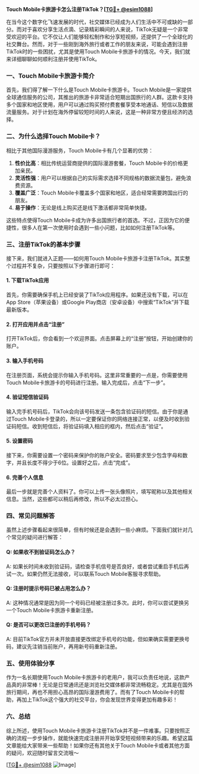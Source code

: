 **Touch Mobile卡旅游卡怎么注册TikTok？[[TG💪+ @esim1088](https://t.me/s/esim1088)]**

在当今这个数字化飞速发展的时代，社交媒体已经成为人们生活中不可或缺的一部分。而对于喜欢分享生活点滴、记录精彩瞬间的人来说，TikTok无疑是一个非常受欢迎的平台。它不仅让人们能够轻松制作和分享短视频，还提供了一个全球化的社交舞台。然而，对于一些刚到海外旅行或者工作的朋友来说，可能会遇到注册TikTok时的一些困扰，尤其是使用Touch Mobile卡旅游卡的情况。今天，我们就来详细聊聊如何顺利注册并使用TikTok。

### 一、Touch Mobile卡旅游卡简介

首先，我们得了解一下什么是Touch Mobile卡旅游卡。Touch Mobile是一家提供全球通信服务的公司，其推出的旅游卡非常适合短期出国旅行的人群。这款卡支持多个国家和地区使用，用户可以通过购买预付费套餐享受本地通话、短信以及数据流量服务。对于计划在海外停留较短时间的人来说，这是一种非常方便且经济的选择。

### 二、为什么选择Touch Mobile卡？

相比于其他国际漫游服务，Touch Mobile卡有几个显著的优势：

1. **性价比高**：相比传统运营商提供的国际漫游套餐，Touch Mobile卡的价格更加亲民。
2. **灵活性强**：用户可以根据自己的实际需求选择不同规格的数据流量包，避免浪费资源。
3. **覆盖广泛**：Touch Mobile卡覆盖多个国家和地区，适合经常需要跨国出行的朋友。
4. **易于操作**：无论是线上购买还是线下激活都非常简单快捷。

这些特点使得Touch Mobile卡成为许多出国旅行者的首选。不过，正因为它的便捷性，很多人在第一次使用时会遇到一些小问题，比如如何注册TikTok等。

### 三、注册TikTok的基本步骤

接下来，我们就进入正题——如何用Touch Mobile卡旅游卡注册TikTok。其实整个过程并不复杂，只要按照以下步骤进行即可：

#### 1. 下载TikTok应用

首先，你需要确保手机上已经安装了TikTok应用程序。如果还没有下载，可以在App Store（苹果设备）或Google Play商店（安卓设备）中搜索“TikTok”并下载最新版本。

#### 2. 打开应用并点击“注册”

打开TikTok后，你会看到一个欢迎界面。点击屏幕上的“注册”按钮，开始创建你的账户。

#### 3. 输入手机号码

在注册页面，系统会提示你输入手机号码。这里非常重要的一点是，你需要使用Touch Mobile卡旅游卡的号码进行注册。输入完成后，点击“下一步”。

#### 4. 验证短信验证码

输入完手机号码后，TikTok会向该号码发送一条包含验证码的短信。由于你是通过Touch Mobile卡登录的，所以一定要保证你的网络连接正常，以便及时收到验证码短信。收到短信后，将验证码填入相应的框内，然后点击“验证”。

#### 5. 设置密码

接下来，你需要设置一个密码来保护你的账户安全。密码要求至少包含字母和数字，并且长度不得少于6位。设置好之后，点击“完成”。

#### 6. 完善个人信息

最后一步就是完善个人资料了。你可以上传一张头像照片，填写昵称以及其他相关信息。当然，这些都可以稍后再修改，所以不必太过担心。

### 四、常见问题解答

虽然上述步骤看起来很简单，但有时候还是会遇到一些小麻烦。下面我们就针对几个常见的疑问进行解答：

#### Q: 如果收不到验证码怎么办？
A: 如果长时间未收到验证码，请检查手机信号是否良好，或者尝试重启手机后再试一次。如果仍然无法接收，可以联系Touch Mobile客服寻求帮助。

#### Q: 注册时提示号码已被占用怎么办？
A: 这种情况通常是因为同一个号码已经被注册过多次。此时，你可以尝试更换另一个Touch Mobile卡旅游卡重新注册。

#### Q: 是否可以更改已注册的手机号码？
A: 目前TikTok官方并未开放直接更改绑定手机号的功能，但如果确实需要更换号码，建议先注销当前账户，再用新号码重新注册。

### 五、使用体验分享

作为一名长期使用Touch Mobile卡旅游卡的老用户，我可以负责任地说，这款产品真的非常棒！无论是日常通讯还是浏览社交媒体都非常流畅稳定。尤其是在国外旅行期间，再也不用担心高昂的国际漫游费用了。而有了Touch Mobile卡的帮助，再加上TikTok这个强大的社交平台，你会发现世界变得更加有趣多彩！

### 六、总结

综上所述，使用Touch Mobile卡旅游卡注册TikTok并不是一件难事。只要按照正确的流程一步步操作，就能快速完成注册并开始享受短视频带来的乐趣。希望这篇文章能给大家带来一些帮助！如果你还有其他关于Touch Mobile卡或者其他方面的疑问，欢迎随时留言交流哦～

[[TG💪+ @esim1088](https://t.me/s/esim1088) ![Image](https://i.postimg.cc/4NQfJmqS/Snipaste-2025-05-13-00-14-12.png)]